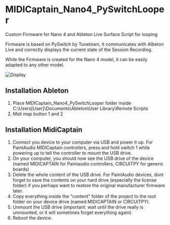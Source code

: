 # MIDICaptain_Nano4_PySwitchLooper
Custom Firmware for Nano 4 and Ableton Live Surface Script for looping

Firmware is based on PySwitch by Tunetown, it communicates with Albeton Live and correctly displays the current state of the Session Recording.

While the Firmware is created for the Nano 4 model, it can be easily adapted to any other model.

![Display](https://i.imgur.com/FUSUtTf.jpeg)

## Installation Ableton
1. Place MIDICaptain_Nano4_PySwitchLooper folder inside C:\Users\[User]\Documents\Ableton\User Library\Remote Scripts
2. Midi map button 1 and 2

## Installation MidiCaptain
1. Connect you device to your computer via USB and power it up. For PaintAudio MIDICaptain controllers, press and hold switch 1 while powering up to tell the controller to mount the USB drive.
2. On your computer, you should now see the USB drive of the device (named MIDICAPTAIN for Paintaudio controllers, CIRCUITPY for generic boards)
3. Delete the whole content of the USB drive. For PaintAudio devices, dont forget to save the contents on your hard drive (especially the license folder) if you perhaps want to restore the original manufacturer firmware later.
4. Copy everything inside the "content" folder of the project to the root folder on your device drive (named MIDICAPTAIN or CIRCUITPY).
5. Unmount the USB drive (important: wait until the drive really is unmounted, or it will sometimes forget everything again).
6. Reboot the device.
